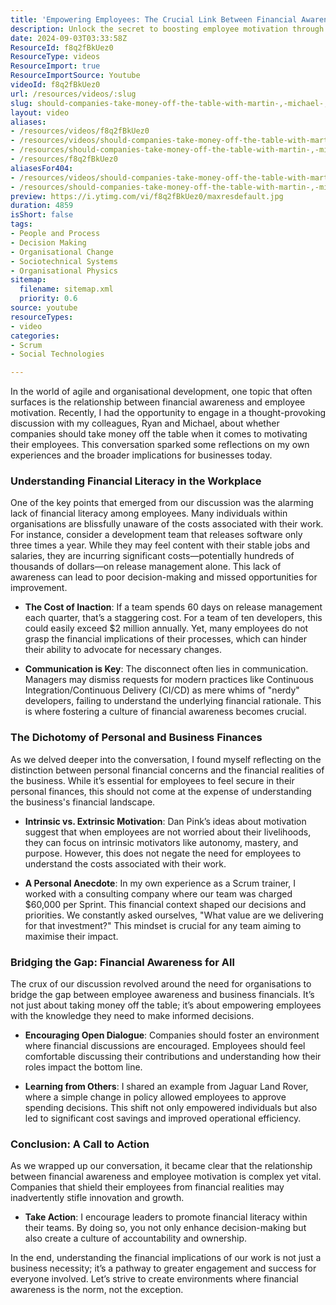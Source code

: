 ```yaml
---
title: 'Empowering Employees: The Crucial Link Between Financial Awareness and Motivation'
description: Unlock the secret to boosting employee motivation through financial awareness! Discover how understanding costs can drive innovation and engagement in your organisation.
date: 2024-09-03T03:33:58Z
ResourceId: f8q2fBkUez0
ResourceType: videos
ResourceImport: true
ResourceImportSource: Youtube
videoId: f8q2fBkUez0
url: /resources/videos/:slug
slug: should-companies-take-money-off-the-table-with-martin-,-michael-,-&-rijon
layout: video
aliases:
- /resources/videos/f8q2fBkUez0
- /resources/videos/should-companies-take-money-off-the-table-with-martin-,-michael-,-&-rijon
- /resources/should-companies-take-money-off-the-table-with-martin-,-michael-,-&-rijon
- /resources/f8q2fBkUez0
aliasesFor404:
- /resources/videos/should-companies-take-money-off-the-table-with-martin-,-michael-,-&-rijon
- /resources/should-companies-take-money-off-the-table-with-martin-,-michael-,-&-rijon
preview: https://i.ytimg.com/vi/f8q2fBkUez0/maxresdefault.jpg
duration: 4859
isShort: false
tags:
- People and Process
- Decision Making
- Organisational Change
- Sociotechnical Systems
- Organisational Physics
sitemap:
  filename: sitemap.xml
  priority: 0.6
source: youtube
resourceTypes:
- video
categories:
- Scrum
- Social Technologies

---
```

In the world of agile and organisational development, one topic that often surfaces is the relationship between financial awareness and employee motivation. Recently, I had the opportunity to engage in a thought-provoking discussion with my colleagues, Ryan and Michael, about whether companies should take money off the table when it comes to motivating their employees. This conversation sparked some reflections on my own experiences and the broader implications for businesses today.

### Understanding Financial Literacy in the Workplace

One of the key points that emerged from our discussion was the alarming lack of financial literacy among employees. Many individuals within organisations are blissfully unaware of the costs associated with their work. For instance, consider a development team that releases software only three times a year. While they may feel content with their stable jobs and salaries, they are incurring significant costs—potentially hundreds of thousands of dollars—on release management alone. This lack of awareness can lead to poor decision-making and missed opportunities for improvement.

- **The Cost of Inaction**: If a team spends 60 days on release management each quarter, that’s a staggering cost. For a team of ten developers, this could easily exceed $2 million annually. Yet, many employees do not grasp the financial implications of their processes, which can hinder their ability to advocate for necessary changes.

- **Communication is Key**: The disconnect often lies in communication. Managers may dismiss requests for modern practices like Continuous Integration/Continuous Delivery (CI/CD) as mere whims of "nerdy" developers, failing to understand the underlying financial rationale. This is where fostering a culture of financial awareness becomes crucial.

### The Dichotomy of Personal and Business Finances

As we delved deeper into the conversation, I found myself reflecting on the distinction between personal financial concerns and the financial realities of the business. While it’s essential for employees to feel secure in their personal finances, this should not come at the expense of understanding the business's financial landscape.

- **Intrinsic vs. Extrinsic Motivation**: Dan Pink’s ideas about motivation suggest that when employees are not worried about their livelihoods, they can focus on intrinsic motivators like autonomy, mastery, and purpose. However, this does not negate the need for employees to understand the costs associated with their work. 

- **A Personal Anecdote**: In my own experience as a Scrum trainer, I worked with a consulting company where our team was charged $60,000 per Sprint. This financial context shaped our decisions and priorities. We constantly asked ourselves, "What value are we delivering for that investment?" This mindset is crucial for any team aiming to maximise their impact.

### Bridging the Gap: Financial Awareness for All

The crux of our discussion revolved around the need for organisations to bridge the gap between employee awareness and business financials. It’s not just about taking money off the table; it’s about empowering employees with the knowledge they need to make informed decisions.

- **Encouraging Open Dialogue**: Companies should foster an environment where financial discussions are encouraged. Employees should feel comfortable discussing their contributions and understanding how their roles impact the bottom line. 

- **Learning from Others**: I shared an example from Jaguar Land Rover, where a simple change in policy allowed employees to approve spending decisions. This shift not only empowered individuals but also led to significant cost savings and improved operational efficiency.

### Conclusion: A Call to Action

As we wrapped up our conversation, it became clear that the relationship between financial awareness and employee motivation is complex yet vital. Companies that shield their employees from financial realities may inadvertently stifle innovation and growth. 

- **Take Action**: I encourage leaders to promote financial literacy within their teams. By doing so, you not only enhance decision-making but also create a culture of accountability and ownership. 

In the end, understanding the financial implications of our work is not just a business necessity; it’s a pathway to greater engagement and success for everyone involved. Let’s strive to create environments where financial awareness is the norm, not the exception.
